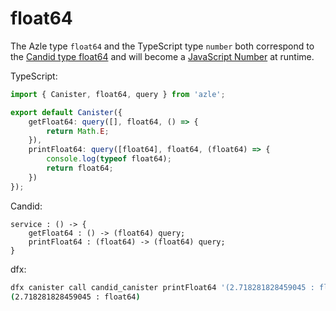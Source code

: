 # float64

The Azle type `float64` and the TypeScript type `number` both correspond to the [Candid type float64](https://internetcomputer.org/docs/current/references/candid-ref#type-float32-and-float64) and will become a [JavaScript Number](https://developer.mozilla.org/en-US/docs/Web/JavaScript/Reference/Global_Objects/Number) at runtime.

TypeScript:

```typescript
import { Canister, float64, query } from 'azle';

export default Canister({
    getFloat64: query([], float64, () => {
        return Math.E;
    }),
    printFloat64: query([float64], float64, (float64) => {
        console.log(typeof float64);
        return float64;
    })
});
```

Candid:

```
service : () -> {
    getFloat64 : () -> (float64) query;
    printFloat64 : (float64) -> (float64) query;
}
```

dfx:

```bash
dfx canister call candid_canister printFloat64 '(2.718281828459045 : float64)'
(2.718281828459045 : float64)
```
